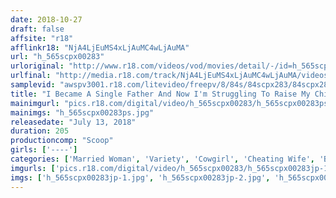 ```yaml
---
date: 2018-10-27
draft: false
affsite: "r18"
afflinkr18: "NjA4LjEuMS4xLjAuMC4wLjAuMA"
url: "h_565scpx00283"
urloriginal: "http://www.r18.com/videos/vod/movies/detail/-/id=h_565scpx00283"
urlfinal: "http://media.r18.com/track/NjA4LjEuMS4xLjAuMC4wLjAuMA/videos/vod/movies/detail/-/id=h_565scpx00283"
samplevid: "awspv3001.r18.com/litevideo/freepv/8/84s/84scpx283/84scpx283_dmb_w.mp4"
title: "I Became A Single Father And Now I'm Struggling To Raise My Child! This Housewife From The Neighborhood Had Been Watching My Plight, And Maybe Because She Felt Sorry For Me, She Became My Friend! When I Took Advantage Of Her Kindness By Fondling Her Soft Breasts, Her Sympathy Turned Into Lust And Now I'm In A Fuck Fest Relationship With This Hot Horny Mama In Between Caring For Our Children!! 3"
mainimgurl: "pics.r18.com/digital/video/h_565scpx00283/h_565scpx00283ps.jpg"
mainimgs: "h_565scpx00283ps.jpg"
releasedate: "July 13, 2018"
duration: 205
productioncomp: "Scoop"
girls: ['----']
categories: ['Married Woman', 'Variety', 'Cowgirl', 'Cheating Wife', 'Blowjob', 'Hi-Def']
imgurls: ['pics.r18.com/digital/video/h_565scpx00283/h_565scpx00283jp-1.jpg', 'pics.r18.com/digital/video/h_565scpx00283/h_565scpx00283jp-2.jpg', 'pics.r18.com/digital/video/h_565scpx00283/h_565scpx00283jp-3.jpg', 'pics.r18.com/digital/video/h_565scpx00283/h_565scpx00283jp-4.jpg', 'pics.r18.com/digital/video/h_565scpx00283/h_565scpx00283jp-5.jpg', 'pics.r18.com/digital/video/h_565scpx00283/h_565scpx00283jp-6.jpg', 'pics.r18.com/digital/video/h_565scpx00283/h_565scpx00283jp-7.jpg', 'pics.r18.com/digital/video/h_565scpx00283/h_565scpx00283jp-8.jpg', 'pics.r18.com/digital/video/h_565scpx00283/h_565scpx00283jp-9.jpg', 'pics.r18.com/digital/video/h_565scpx00283/h_565scpx00283jp-10.jpg', 'pics.r18.com/digital/video/h_565scpx00283/h_565scpx00283jp-11.jpg', 'pics.r18.com/digital/video/h_565scpx00283/h_565scpx00283jp-12.jpg', 'pics.r18.com/digital/video/h_565scpx00283/h_565scpx00283jp-13.jpg', 'pics.r18.com/digital/video/h_565scpx00283/h_565scpx00283jp-14.jpg', 'pics.r18.com/digital/video/h_565scpx00283/h_565scpx00283jp-15.jpg', 'pics.r18.com/digital/video/h_565scpx00283/h_565scpx00283jp-16.jpg', 'pics.r18.com/digital/video/h_565scpx00283/h_565scpx00283jp-17.jpg', 'pics.r18.com/digital/video/h_565scpx00283/h_565scpx00283jp-18.jpg', 'pics.r18.com/digital/video/h_565scpx00283/h_565scpx00283jp-19.jpg', 'pics.r18.com/digital/video/h_565scpx00283/h_565scpx00283jp-20.jpg']
imgs: ['h_565scpx00283jp-1.jpg', 'h_565scpx00283jp-2.jpg', 'h_565scpx00283jp-3.jpg', 'h_565scpx00283jp-4.jpg', 'h_565scpx00283jp-5.jpg', 'h_565scpx00283jp-6.jpg', 'h_565scpx00283jp-7.jpg', 'h_565scpx00283jp-8.jpg', 'h_565scpx00283jp-9.jpg', 'h_565scpx00283jp-10.jpg', 'h_565scpx00283jp-11.jpg', 'h_565scpx00283jp-12.jpg', 'h_565scpx00283jp-13.jpg', 'h_565scpx00283jp-14.jpg', 'h_565scpx00283jp-15.jpg', 'h_565scpx00283jp-16.jpg', 'h_565scpx00283jp-17.jpg', 'h_565scpx00283jp-18.jpg', 'h_565scpx00283jp-19.jpg', 'h_565scpx00283jp-20.jpg']
---
```

